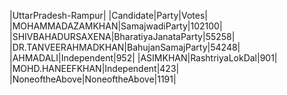  
|UttarPradesh-Rampur|
|Candidate|Party|Votes|
|MOHAMMADAZAMKHAN|SamajwadiParty|102100|
|SHIVBAHADURSAXENA|BharatiyaJanataParty|55258|
|DR.TANVEERAHMADKHAN|BahujanSamajParty|54248|
|AHMADALI|Independent|952|
|ASIMKHAN|RashtriyaLokDal|901|
|MOHD.HANEEFKHAN|Independent|423|
|NoneoftheAbove|NoneoftheAbove|1191|
